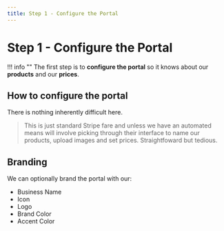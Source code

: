 ```yaml
---
title: Step 1 - Configure the Portal
---
```


# Step 1 - Configure the Portal

!!! info ""
    The first step is to **configure the portal** so it knows about our **products** and 
    our **prices**.

## How to configure the portal

There is nothing inherently difficult here. 

> This is just standard Stripe fare and unless we have an automated means will involve
picking through their interface to name our products, upload images and set
prices. Straightfoward but tedious.

## Branding

We can optionally brand the portal with our:

* Business Name
* Icon
* Logo
* Brand Color
* Accent Color

